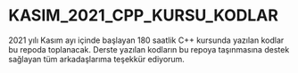 # KASIM_2021_CPP_KURSU_KODLAR
2021 yılı Kasım ayı içinde başlayan 180 saatlik C++ kursunda yazılan kodlar bu repoda toplanacak.
Derste yazılan kodların bu repoya taşınmasına destek sağlayan tüm arkadaşlarıma teşekkür ediyorum.
